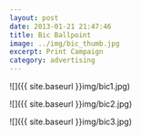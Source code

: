 ```yaml
---
layout: post
date: 2013-01-21 21:47:46
title: Bic Ballpoint
image: ../img/bic_thumb.jpg
excerpt: Print Campaign
category: advertising
---
```


![]({{ site.baseurl }}img/bic1.jpg)

![]({{ site.baseurl }}img/bic2.jpg)

![]({{ site.baseurl }}img/bic3.jpg)